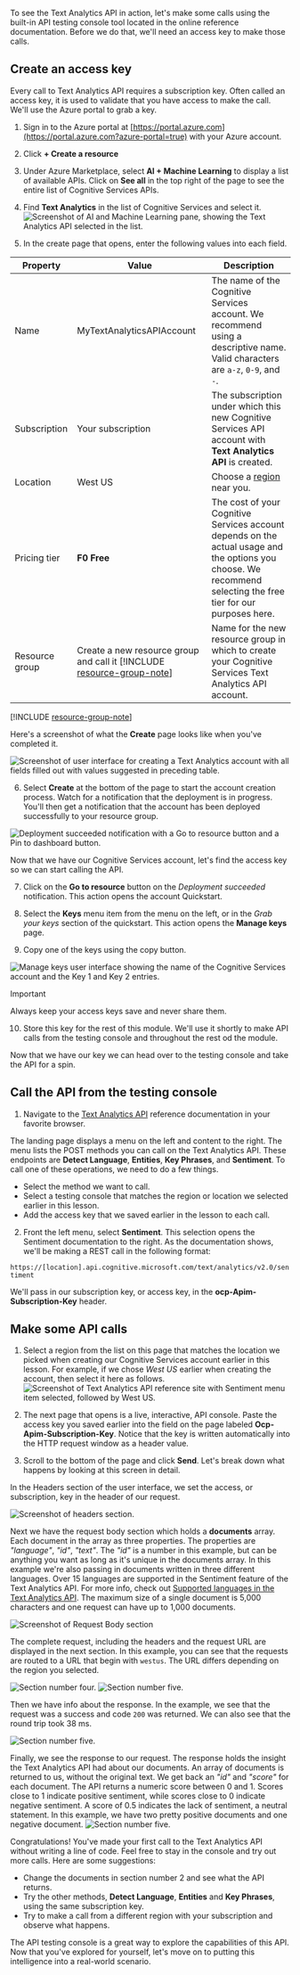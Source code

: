 To see the Text Analytics API in action, let's make some calls using  the built-in API testing console tool located in the online reference documentation. Before we do that, we'll need an access key to make those calls. 

## Create an access key

Every call to Text Analytics API requires a subscription key. Often called an access key, it is used to validate that you have access to make the call. We'll use the Azure portal to grab a key. 

1. Sign in to the Azure portal at [https://portal.azure.com](https://portal.azure.com?azure-portal=true) with your Azure account.

1.  Click **+ Create a resource**

1.  Under Azure Marketplace, select **AI + Machine Learning** to display a list of available APIs. Click on **See all** in the top right of the page to see the entire list of Cognitive Services APIs. 

1. Find **Text Analytics** in the list of Cognitive Services and select it. 
![Screenshot of AI and Machine Learning pane, showing the Text Analytics API selected in the list.](../media-draft/select-text-analytics.PNG)

1. In the create page that opens, enter the following values into each field.


|Property  | Value  | Description  |
|---------|---------|---------|
|Name     |    MyTextAnalyticsAPIAccount     |  The name of the Cognitive Services account. We recommend using a descriptive name. Valid characters are `a-z`, `0-9`, and `-`.    |
|Subscription     |  Your subscription       |   The subscription under which this new Cognitive Services API account with **Text Analytics API** is created.      |
|Location     |  West US       |  Choose a [region](https://azure.microsoft.com/regions/) near you.       |
|Pricing tier     | **F0 Free**     |   The cost of your Cognitive Services account depends on the actual usage and the options you choose. We recommend selecting the free tier for our purposes here.      |
|Resource group     |  Create a new resource group and call it [!INCLUDE [resource-group-note](./rg-name.md)]       |  Name for the new resource group in which to create your Cognitive Services Text Analytics API account.       |


[!INCLUDE [resource-group-note](./rg-notice.md)]

Here's a screenshot of what the **Create** page looks like when you've completed it.

![Screenshot of user interface for creating a Text Analytics account with all fields filled out with values suggested in preceding table.](../media-draft/create-text-analytics-account.PNG)

6. Select **Create** at the bottom of the page to start the account creation process.  Watch for a notification that the deployment is in progress. You'll then get a notification that the account has been deployed successfully to your resource group.

![Deployment succeeded notification with a Go to resource button and a Pin to dashboard button.](../media-draft/deploy-resource-group-success.PNG)

Now that we have our Cognitive Services account, let's find the access key so we can start calling the API. 

7. Click on the **Go to resource** button on the *Deployment succeeded* notification. This action opens the account Quickstart. 

1. Select the **Keys** menu item from the menu on the left, or in the *Grab your keys* section of the quickstart.  This action opens the **Manage keys** page.

1. Copy one of the keys using the copy button. 

![Manage keys user interface showing the name of the Cognitive Services account and the Key 1 and Key 2 entries.](../media-draft/manage-keys.PNG)

> [!IMPORTANT]
> Always keep your access keys save and never share them. 

10. Store this key for the rest of this module. We'll use it shortly to make API calls from the testing console and throughout the rest od the module.

Now that we have our key we can head over to the testing console and take the API for a spin.

## Call the API from the testing console

1. Navigate to the [Text Analytics API](https://westus.dev.cognitive.microsoft.com/docs/services/TextAnalytics.V2.0/operations/56f30ceeeda5650db055a3c7?azure-portal=true) reference documentation in your favorite browser.

The landing page displays a menu on the left and content to the right. The menu lists the POST methods you can call on the Text Analytics API. These endpoints are **Detect Language**, **Entities**, **Key Phrases**, and **Sentiment**.  To call one of these operations, we need to do a few things.
- Select the method we want to call.
- Select a testing console that matches the region or location we selected earlier in this lesson. 
- Add the access key that we saved earlier in the lesson to each call.

2. Front the left menu, select **Sentiment**. This selection opens the Sentiment documentation to the right. As the documentation shows, we'll be making a REST call in the following format:

`https://[location].api.cognitive.microsoft.com/text/analytics/v2.0/sentiment` 

We'll pass in our subscription key, or access key, in the **ocp-Apim-Subscription-Key** header.

## Make some API calls

1. Select a region from the list on this page that matches the location we picked when creating our Cognitive Services account earlier in this lesson.  For example, if we chose *West US* earlier when creating the account, then select it here as follows.
![Screenshot of Text Analytics API reference site with Sentiment menu item selected, followed by West US.](../media-draft/select-testing-console-region.png)

1.  The next page that opens is a live, interactive, API console.  Paste the access key you saved earlier into the field on the page labeled **Ocp-Apim-Subscription-Key**. Notice that the key is written automatically into the HTTP request window as a header value.

1. Scroll to the bottom of the page and click **Send**. Let's break down what happens by looking at this screen in detail.

In the Headers section of the user interface, we set the access, or subscription, key in the header of our request.

![Screenshot of headers section.](../media-draft/2-marker.PNG)

Next we have the request body section which  holds a **documents** array. Each document in the array as three properties. The properties are *"language"*, *"id"*, *"text"*. The *"id"* is a number in this example, but can be anything you want as long as it's unique in the documents array. In this example we're also passing in documents written in three different languages. Over 15 languages are supported in the Sentiment feature of the Text Analytics API. For more info, check out [Supported languages in the Text Analytics API](https://docs.microsoft.com//azure/cognitive-services/text-analytics/text-analytics-supported-languages). The maximum size of a single document is 5,000 characters and one request can have up to 1,000 documents. 

![Screenshot of Request Body section](../media-draft/3-marker.PNG)

The complete request, including the headers and the request URL are displayed in the next section. In this example, you can see that the requests are routed to a URL that begin with `westus`. The URL differs depending on the region you selected.  

![Section number four.](../media-draft/4-marker.PNG) 
![Section number five.](../media-draft/5-marker.PNG) 

Then we have info about the response. In the example, we see that the request was a success and code `200` was returned. We can also see that the round trip took 38 ms.

![Section number five.](../media-draft/6-marker.PNG)  

Finally, we see the response to our request. The response holds the insight the Text Analytics API had about our documents. An array of documents is returned to us, without the original text. We get back an *"id"* and *"score"* for each document. The API returns a numeric score between 0 and 1. Scores close to 1 indicate positive sentiment, while scores close to 0 indicate negative sentiment. A score of 0.5 indicates the lack of sentiment, a neutral statement. In this example,  we have two pretty positive documents and one negative document. 
![Section number five.](../media-draft/7-marker.PNG)  

Congratulations! You've made your first call to the Text Analytics API without writing a line of code. Feel free to stay in the console and try out more calls. Here are some suggestions:

- Change the documents in section number 2 and see what the API returns. 
- Try the other methods, **Detect Language**, **Entities** and **Key Phrases**, using the same  subscription key.
- Try to make a call from a different region with your subscription and observe what happens. 

The API testing console is a great way to explore the capabilities of this API. Now that you've explored for yourself, let's move on to putting this intelligence into a real-world scenario.
